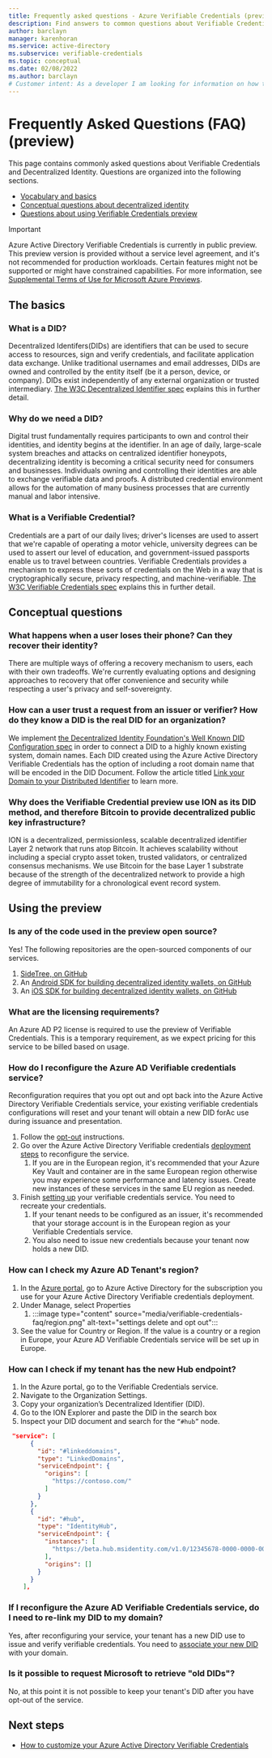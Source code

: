 ```yaml
---
title: Frequently asked questions - Azure Verifiable Credentials (preview)
description: Find answers to common questions about Verifiable Credentials
author: barclayn
manager: karenhoran
ms.service: active-directory
ms.subservice: verifiable-credentials
ms.topic: conceptual
ms.date: 02/08/2022
ms.author: barclayn
# Customer intent: As a developer I am looking for information on how to enable my users to control their own information 
---
```


# Frequently Asked Questions (FAQ) (preview)

This page contains commonly asked questions about Verifiable Credentials and Decentralized Identity. Questions are organized into the following sections.

- [Vocabulary and basics](#the-basics)
- [Conceptual questions about decentralized identity](#conceptual-questions)
- [Questions about using Verifiable Credentials preview](#using-the-preview)

> [!IMPORTANT]
> Azure Active Directory Verifiable Credentials is currently in public preview.
> This preview version is provided without a service level agreement, and it's not recommended for production workloads. Certain features might not be supported or might have constrained capabilities. 
> For more information, see [Supplemental Terms of Use for Microsoft Azure Previews](https://azure.microsoft.com/support/legal/preview-supplemental-terms/).

## The basics

### What is a DID? 

Decentralized Identifers(DIDs) are identifiers that can be used to secure access to resources, sign and verify credentials, and facilitate application data exchange. Unlike traditional usernames and email addresses, DIDs are owned and controlled by the entity itself (be it a person, device, or company). DIDs exist independently of any external organization or trusted intermediary. [The W3C Decentralized Identifier spec](https://www.w3.org/TR/did-core/) explains this in further detail.

### Why do we need a DID?

Digital trust fundamentally requires participants to own and control their identities, and identity begins at the identifier.
In an age of daily, large-scale system breaches and attacks on centralized identifier honeypots, decentralizing identity is becoming a critical security need for consumers and businesses.
Individuals owning and controlling their identities are able to exchange verifiable data and proofs. A distributed credential environment allows for the automation of many business processes that are currently manual and labor intensive.

### What is a Verifiable Credential? 

Credentials are a part of our daily lives; driver's licenses are used to assert that we're capable of operating a motor vehicle, university degrees can be used to assert our level of education, and government-issued passports enable us to travel between countries. Verifiable Credentials provides a mechanism to express these sorts of credentials on the Web in a way that is cryptographically secure, privacy respecting, and machine-verifiable. [The W3C Verifiable Credentials spec](https://www.w3.org/TR/vc-data-model//) explains this in further detail.


## Conceptual questions

### What happens when a user loses their phone? Can they recover their identity?

There are multiple ways of offering a recovery mechanism to users, each with their own tradeoffs. We're currently evaluating options and designing approaches to recovery that offer convenience and security while respecting a user's privacy and self-sovereignty.

### How can a user trust a request from an issuer or verifier? How do they know a DID is the real DID for an organization?

We implement [the Decentralized Identity Foundation's Well Known DID Configuration spec](https://identity.foundation/.well-known/resources/did-configuration/) in order to connect a DID to a highly known existing system, domain names. Each DID created using the  Azure Active Directory Verifiable Credentials has the option of including a root domain name that will be encoded in the DID Document. Follow the article titled [Link your Domain to your Distributed Identifier](how-to-dnsbind.md) to learn more.  

### Why does the Verifiable Credential preview use ION as its DID method, and therefore Bitcoin to provide decentralized public key infrastructure?

ION is a decentralized, permissionless, scalable decentralized identifier Layer 2 network that runs atop Bitcoin. It achieves scalability without including a special crypto asset token, trusted validators, or centralized consensus mechanisms. We use Bitcoin for the base Layer 1 substrate because of the strength of the decentralized network to provide a high degree of immutability for a chronological event record system.

## Using the preview

### Is any of the code used in the preview open source?

Yes! The following repositories are the open-sourced components of our services.

1. [SideTree, on GitHub](https://github.com/decentralized-identity/sidetree)
1. An [Android SDK for building decentralized identity wallets, on GitHub](https://github.com/microsoft/VerifiableCredential-SDK-Android)
1. An [iOS SDK for building decentralized identity wallets, on GitHub](https://github.com/microsoft/VerifiableCredential-SDK-iOS)


### What are the licensing requirements?

An Azure AD P2 license is required to use the preview of Verifiable Credentials. This is a temporary requirement, as we expect pricing for this service to be billed based on usage. 

### How do I reconfigure the Azure AD Verifiable credentials service?

Reconfiguration requires that you opt out and opt back into the Azure Active Directory Verifiable Credentials service, your existing verifiable credentials configurations will reset and your tenant will obtain a new DID forAc use during issuance and presentation.

1. Follow the [opt-out](how-to-opt-out.md) instructions.
1. Go over the Azure Active Directory Verifiable credentials [deployment steps](verifiable-credentials-configure-tenant.md) to reconfigure the service.
    1. If you are in the European region, it's recommended that your Azure Key Vault and container are in the same European region otherwise you may experience some performance and latency issues. Create new instances of these services in the same EU region as needed.
1. Finish [setting up](verifiable-credentials-configure-tenant.md#set-up-verifiable-credentials) your verifiable credentials service. You need to recreate your credentials.
    1. If your tenant needs to be configured as an issuer, it's recommended that your storage account is in the European region as your Verifiable Credentials service.
    2. You also need to issue new credentials because your tenant now holds a new DID.

### How can I check my Azure AD Tenant's region?

1. In the [Azure portal](https://portal.azure.com), go to Azure Active Directory for the subscription you use for your Azure Active Directory Verifiable credentials deployment.
1. Under Manage, select Properties
    1. :::image type="content" source="media/verifiable-credentials-faq/region.png" alt-text="settings delete and opt out":::
1. See the value for Country or Region. If the value is a country or a region in Europe, your Azure AD Verifiable Credentials service will be set up in Europe.

### How can I check if my tenant has the new Hub endpoint?

1. In the Azure portal, go to the Verifiable Credentials service.
1. Navigate to the Organization Settings. 
1. Copy your organization’s Decentralized Identifier (DID). 
1. Go to the ION Explorer and paste the DID in the search box 
1. Inspect your DID document and search for the ` “#hub” ` node.

```json
 "service": [
      {
        "id": "#linkeddomains",
        "type": "LinkedDomains",
        "serviceEndpoint": {
          "origins": [
            "https://contoso.com/"
          ]
        }
      },
      {
        "id": "#hub",
        "type": "IdentityHub",
        "serviceEndpoint": {
          "instances": [
            "https://beta.hub.msidentity.com/v1.0/12345678-0000-0000-0000-000000000000"
          ],
          "origins": []
        }
      }
    ],
```

### If I reconfigure the Azure AD Verifiable Credentials service, do I need to re-link my DID to my domain?

Yes, after reconfiguring your service, your tenant has a new DID use to issue and verify verifiable credentials. You need to [associate your new DID](verifiable-credentials/how-to-dnsbind.md) with your domain.

### Is it possible to request Microsoft to retrieve "old DIDs"?

No, at this point it is not possible to keep your tenant's DID after you have opt-out of the service.

## Next steps

- [How to customize your Azure Active Directory Verifiable Credentials](credential-design.md)
